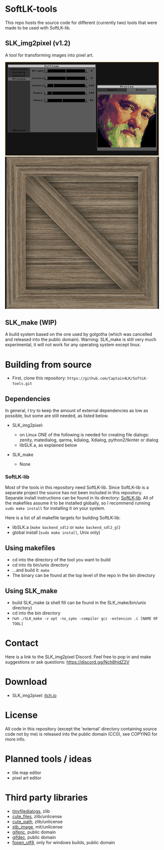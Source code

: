 # SoftLK-tools

This repo hosts the source code for different (currently two) tools that were made to be used with SoftLK-lib.

## SLK_img2pixel (v1.2)

A tool for transforming images into pixel art.

![SLK_img2pixel_preview](screenshots/SLK_img2pixel.png)
![anim](screenshots/crate.gif)

## SLK_make (WIP)

A build system based on the one used by golgotha (which was cancelled and released into the public domain).
Warning: SLK_make is still very much experimental, it will not work for any operating system except linux.

# Building from source

* First, clone this repository: ``https://github.com/Captain4LK/SoftLK-tools.git``

## Dependencies

In general, I try to keep the amount of external dependencies as low as possible, but some are still needed, as listed below.

* SLK_img2pixel:
   * on Linux ONE of the following is needed for creating file dialogs: zenity, matedialog, qarma, kdialog, Xdialog, python2/tkinter or dialog
   * libSLK.a, as explained below 

* SLK_make
   * None

### SoftLK-lib

Most of the tools in this repository need SoftLK-lib. Since SoftLK-lib is a separate project the source has not been included in this repository. Separate install instructions can be found in its directory: [SoftLK-lib](https://github.com/Captain4LK/SoftLK-lib). All of the makefiles assume it to be installed globally, so I recommend running ``sudo make install`` for installing it on your system.

Here is a list of all makefile targets for building SoftLK-lib:

* libSLK.a (``make backend_sdl2`` or ``make backend_sdl2_gl``)
* global install (``sudo make install``, Unix only)

## Using makefiles

* cd into the directory of the tool you want to build
* cd into its bin/unix directory
* ...and build it: ``make``
* The binary can be found at the top level of the repo in the bin directory

## Using SLK_make

* build SLK_make (a shell fill can be found in the SLK_make/bin/unix directory)
* cd into the bin directory 
* run ``./SLK_make -v opt -no_syms -compiler gcc -extension .c [NAME OF TOOL]``

# Contact

Here is a link to the SLK_img2pixel Discord. Feel free to pop in and make suggestions or ask questions: https://discord.gg/Nch8hjdZ2V

# Download 

* SLK_img2pixel: [itch.io](https://captain4lk.itch.io/slk-img2pixel)

# License

All code in this repository (except the 'external' directory containing source code not by me) is released into the public domain (CC0), see COPYING for more info.

# Planned tools / ideas

* tile map editor
* pixel art editor

# Third party libraries

* [tinyfiledialogs](https://sourceforge.net/projects/tinyfiledialogs/), zlib
* [cute_files](https://github.com/RandyGaul/cute_headers), zlib/unlicense
* [cute_path](https://github.com/RandyGaul/cute_headers), zlib/unlicense
* [stb_image](https://github.com/nothings/stb), mit/unlicense
* [gifenc](https://github.com/lecram/gifenc), public domain
* [gifdec](https://github.com/lecram/gifdec), public domain
* [fopen_utf8](https://github.com/Photosounder/fopen_utf8/), only for windows builds, public domain
